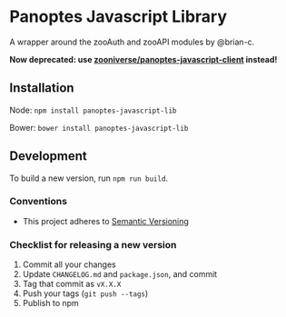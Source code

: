 # Panoptes Javascript Library

A wrapper around the zooAuth and zooAPI modules by @brian-c.

**Now deprecated: use [zooniverse/panoptes-javascript-client](https://github.com/zooniverse/panoptes-javascript-client) instead!**

## Installation

Node: `npm install panoptes-javascript-lib`

Bower: `bower install panoptes-javascript-lib`

## Development

To build a new version, run `npm run build`.

### Conventions

- This project adheres to [Semantic Versioning](http://semver.org/)

### Checklist for releasing a new version

1. Commit all your changes
2. Update `CHANGELOG.md` and `package.json`, and commit
3. Tag that commit as `vX.X.X`
4. Push your tags (`git push --tags`)
5. Publish to npm
